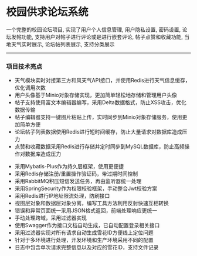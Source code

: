 
# 校园供求论坛系统
一个完整的校园论坛项目, 实现了用户个人信息管理, 用户隐私设置, 密码设置, 论坛发帖功能, 支持用户对帖子进行评论或是进行嵌套评论, 帖子点赞和收藏功能, 当地天气实时展示, 论坛帖列表展示, 支持分类展示
***
### 项目技术亮点
* 天气模块实时对接第三方和风天气API接口，并使用Redis进行天气信息缓存，优化调用次数
* 用户头像基于Minio对象存储实现，更加简单轻松地存储和管理用户头像
* 帖子支持使用富文本编辑器编写，采用Delta数据格式，防止XSS攻击，优化数据传输
* 帖子编辑器支持一键图片粘贴上传，实时同步到Minio对象存储服务，使用更加简单方便
* 论坛帖子列表数据使用Redis进行短时间缓存，防止大量请求对数据库造成压力
* 点赞和收藏数据采用Redis进行存储并定时同步到MySQL数据库，防止高频操作对数据库造成压力

- 采用Mybatis-Plus作为持久层框架，使用更便捷
- 采用Redis存储注册/重置操作验证码，带过期时间控制
- 采用RabbitMQ积压短信发送任务，再由监听器统一处理
- 采用SpringSecurity作为权限校验框架，手动整合Jwt校验方案
- 采用Redis进行IP地址限流处理，防刷接口
- 视图层对象和数据层对象分离，编写工具方法利用反射快速互相转换
- 错误和异常页面统一采用JSON格式返回，前端处理响应更统一
- 手动处理跨域，采用过滤器实现
- 使用Swagger作为接口文档自动生成，已自动配置登录相关接口
- 采用过滤器实现对所有请求自动生成雪花ID方便线上定位问题
- 针对于多环境进行处理，开发环境和生产环境采用不同的配置
- 日志中包含单次请求完整信息以及对应的雪花ID，支持文件记录